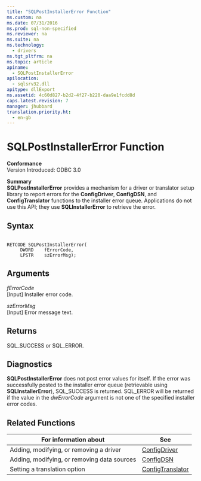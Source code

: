 ```yaml
---
title: "SQLPostInstallerError Function"
ms.custom: na
ms.date: 07/31/2016
ms.prod: sql-non-specified
ms.reviewer: na
ms.suite: na
ms.technology: 
  - drivers
ms.tgt_pltfrm: na
ms.topic: article
apiname: 
  - SQLPostInstallerError
apilocation: 
  - sqlsrv32.dll
apitype: dllExport
ms.assetid: 4c60d827-b2d2-4f27-b220-daa9e1fcdd8d
caps.latest.revision: 7
manager: jhubbard
translation.priority.ht: 
  - en-gb
---
```

# SQLPostInstallerError Function
**Conformance**  
 Version Introduced: ODBC 3.0  
  
 **Summary**  
 **SQLPostInstallerError** provides a mechanism for a driver or translator setup library to report errors for the **ConfigDriver**, **ConfigDSN**, and **ConfigTranslator** functions to the installer error queue. Applications do not use this API; they use **SQLInstallerError** to retrieve the error.  
  
## Syntax  
  
```  
  
RETCODE SQLPostInstallerError(  
     DWORD    fErrorCode,  
     LPSTR    szErrorMsg);  
```  
  
## Arguments  
 *fErrorCode*  
 [Input] Installer error code.  
  
 *szErrorMsg*  
 [Input] Error message text.  
  
## Returns  
 SQL_SUCCESS or SQL_ERROR.  
  
## Diagnostics  
 **SQLPostInstallerError** does not post error values for itself. If the error was successfully posted to the installer error queue (retrievable using **SQLInstallerError**), SQL_SUCCESS is returned. SQL_ERROR will be returned if the value in the *dwErrorCode* argument is not one of the specified installer error codes.  
  
## Related Functions  
  
|For information about|See|  
|---------------------------|---------|  
|Adding, modifying, or removing a driver|[ConfigDriver](../content/ConfigDriver-Function.md)|  
|Adding, modifying, or removing data sources|[ConfigDSN](../content/ConfigDSN-Function.md)|  
|Setting a translation option|[ConfigTranslator](../content/ConfigTranslator-Function.md)|
